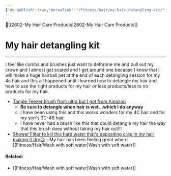 ```yaml
---
{"dg-publish":true,"permalink":"/fitness/hair/my-hair-detangling-kit/","dgPassFrontmatter":true,"created":"","updated":""}
---
```


🔺[[2602-My Hair Care Products\|2602-My Hair Care Products]]


# My hair detangling kit 
---

I feel like combs and brushes just want to dethrone me and pull out my crown and I almost get scared and I get around one because I know that I will make a huge hairball pet at the end of each detangling session for my 4c hair and this all happened until I learned how to detangle my hair and how to use the right products for my hair _or_  less products/less to no products for my hair.

-  [Tangle Teezer brush from ultra but I got from Amazon](https://www.amazon.com/Ultimate-Detangler-Fragile-Hypnotic-Heather/dp/B09F5KVPF7/ref=mp_s_a_1_3?crid=H5U7QJR3ZRDU&keywords=tangle+teezer+fine+and+fragile&qid=1686550915&sprefix=tangle+teezer+%2Caps%2C187&sr=8-3)
	- **Be sure to detangle when hair is wet...which I do anyway**
	- I have been using this and this works wonders for my 4C hair and for my son's 3C-4B hair. 
	- I have never had a brush like this that could detangle my hair the way that this brush does without taking my hair out!!! 
- [Shower Filter to kill this hard water that's depositing crap in my hair making it dry😢](https://www.amazon.com/Rejuvia-Shower-Filter-Universal-Multi-Stage/dp/B07QBZ5XWZ/ref=mp_s_a_1_3?crid=15M9ZCGSKNFS9&keywords=AquaBliss+HD+HEAVY+DUTY+High+Output+Shower+Filter+–+Latest+Superior+Advanced+30x+Filter+Media+-+Universal+Multi-Stage+Shower+Head+Filter+for+Chemicals%2C+Chlorine%2C+Pesticides+%28SF500%29+-+Chrome+https%3A%2F%2Fa.co%2Fd%2F8XpESFd&qid=1686550973&sprefix=aquabliss+hd+heavy+duty+high+output+shower+filter+latest+superior+advanced+30x+filter+media+-+universal+multi-stage+shower+head+filter+for+chemicals%2C+chlorine%2C+pesticides+sf500+-+chrome+https+%2F%2Fa.co%2Fd%2F8xpesfd%2Caps%2C219&sr=8-3) - My hair has been feeling great when I [[Fitness/Hair/Wash with soft water\|Wash with soft water]]


#### Related:
- [[Fitness/Hair/Wash with soft water\|Wash with soft water]]


